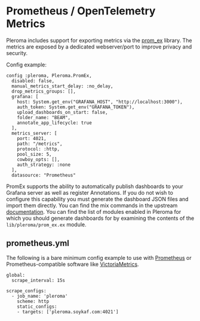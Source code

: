 # Prometheus / OpenTelemetry Metrics

Pleroma includes support for exporting metrics via the [prom_ex](https://github.com/akoutmos/prom_ex) library.
The metrics are exposed by a dedicated webserver/port to improve privacy and security.

Config example:

```
config :pleroma, Pleroma.PromEx,
  disabled: false,
  manual_metrics_start_delay: :no_delay,
  drop_metrics_groups: [],
  grafana: [
    host: System.get_env("GRAFANA_HOST", "http://localhost:3000"),
    auth_token: System.get_env("GRAFANA_TOKEN"),
    upload_dashboards_on_start: false,
    folder_name: "BEAM",
    annotate_app_lifecycle: true
  ],
  metrics_server: [
    port: 4021,
    path: "/metrics",
    protocol: :http,
    pool_size: 5,
    cowboy_opts: [],
    auth_strategy: :none
  ],
  datasource: "Prometheus"

```

PromEx supports the ability to automatically publish dashboards to your Grafana server as well as register Annotations. If you do not wish to configure this capability you must generate the dashboard JSON files and import them directly. You can find the mix commands in the upstream [documentation](https://hexdocs.pm/prom_ex/Mix.Tasks.PromEx.Dashboard.Export.html). You can find the list of modules enabled in Pleroma for which you should generate dashboards for by examining the contents of the `lib/pleroma/prom_ex.ex` module.

## prometheus.yml

The following is a bare minimum config example to use with [Prometheus](https://prometheus.io) or Prometheus-compatible software like [VictoriaMetrics](https://victoriametrics.com).

```
global:
  scrape_interval: 15s

scrape_configs:
  - job_name: 'pleroma'
    scheme: http
    static_configs:
    - targets: ['pleroma.soykaf.com:4021']
```
